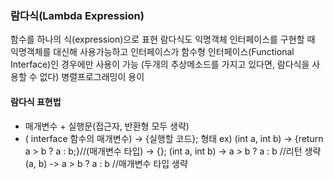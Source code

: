 ### 람다식(Lambda Expression)
함수를 하나의 식(expression)으로 표현 
람다식도 익명객체
인터페이스를 구현할 때 익명객체를 대신해 사용가능하고 인터페이스가 함수형 인터페이스(Functional Interface)인 경우에만 사용이 가능
(두개의 추상메소드를 가지고 있다면, 람다식을 사용할 수 없다)
병렬프로그래밍이 용이

#### 람다식 표현법
- 매개변수 + 실행문(접근자, 반환형 모두 생략)
- ( interface 함수의 매개변수) -> {실행할 코드}; 형태
ex) (int a, int b) -> {return a > b ? a : b;}//(매개변수 타입) -> {};
    (int a, int b) -> a > b ? a : b //리턴 생략
    (a, b) -> a > b ? a : b //매개변수 타입 생략
